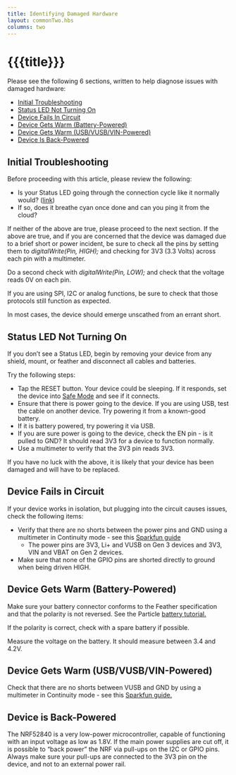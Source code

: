 ```yaml
---
title: Identifying Damaged Hardware
layout: commonTwo.hbs
columns: two
---
```


# {{{title}}}
Please see the following 6 sections, written to help diagnose issues with damaged hardware:

* [Initial Troubleshooting](https://support.particle.io/hc/en-us/articles/1260801176309#initial-troubleshooting)
* [Status LED Not Turning On](https://support.particle.io/hc/en-us/articles/1260801176309#status-led-not-turning-on)
* [Device Fails In Circuit](https://support.particle.io/hc/en-us/articles/1260801176309#device-fails-in-circuit)
* [Device Gets Warm (Battery-Powered)](https://support.particle.io/hc/en-us/articles/1260801176309#device-gets-warm-battery-powered)
* [Device Gets Warm (USB/VUSB/VIN-Powered)](https://support.particle.io/hc/en-us/articles/1260801176309#device-gets-warm-usb-vusb-vin-powered)
* [Device Is Back-Powered](https://support.particle.io/hc/en-us/articles/1260801176309#device-is-back-powered)

## Initial Troubleshooting

Before proceeding with this article, please review the following:

* Is your Status LED going through the connection cycle like it normally would? ([link](/tutorials/device-os/led/boron/#standard-modes))
* If so, does it breathe cyan once done and can you ping it from the cloud?

If neither of the above are true, please proceed to the next section. If the above are true, and if you are concerned that the device was damaged due to a brief short or power incident, be sure to check all the pins by setting them to _digitalWrite(Pin, HIGH);_ and checking for 3V3 (3.3 Volts) across each pin with a multimeter.  
  
Do a second check with _digitalWrite(Pin, LOW);_ and check that the voltage reads 0V on each pin.

If you are using SPI, I2C or analog functions, be sure to check that those protocols still function as expected.

In most cases, the device should emerge unscathed from an errant short. 

## Status LED Not Turning On

If you don’t see a Status LED, begin by removing your device from any shield, mount, or feather and disconnect all cables and batteries.

Try the following steps:

* Tap the RESET button. Your device could be sleeping. If it responds, set the device into [Safe Mode](/tutorials/device-os/led/boron/#safe-mode) and see if it connects.
* Ensure that there is power going to the device. If you are using USB, test the cable on another device. Try powering it from a known-good battery.
* If it is battery powered, try powering it via USB.
* If you are sure power is going to the device, check the EN pin - is it pulled to GND? It should read 3V3 for a device to function normally.
* Use a multimeter to verify that the 3V3 pin reads 3V3.

If you have no luck with the above, it is likely that your device has been damaged and will have to be replaced. 

## Device Fails in Circuit

If your device works in isolation, but plugging into the circuit causes issues, check the following items:

* Verify that there are no shorts between the power pins and GND using a multimeter in Continuity mode - see this [Sparkfun guide](https://learn.sparkfun.com/tutorials/how-to-use-a-multimeter/continuity)  
   * The power pins are 3V3, Li+ and VUSB on Gen 3 devices and 3V3, VIN and VBAT on Gen 2 devices.
* Make sure that none of the GPIO pins are shorted directly to ground when being driven HIGH.

## Device Gets Warm (Battery-Powered)

Make sure your battery connector conforms to the Feather specification and that the polarity is not reversed. See the Particle [battery tutorial.](/tutorials/learn-more/batteries/) 

If the polarity is correct, check with a spare battery if possible.

Measure the voltage on the battery. It should measure between 3.4 and 4.2V. 

## Device Gets Warm (USB/VUSB/VIN-Powered)

Check that there are no shorts between VUSB and GND by using a multimeter in Continuity mode - see this [Sparkfun guide.](https://learn.sparkfun.com/tutorials/how-to-use-a-multimeter/continuity) 

## Device is Back-Powered

The NRF52840 is a very low-power microcontroller, capable of functioning with an input voltage as low as 1.8V. If the main power supplies are cut off, it is possible to “back power” the NRF via pull-ups on the I2C or GPIO pins. Always make sure your pull-ups are connected to the 3V3 pin on the device, and not to an external power rail.

